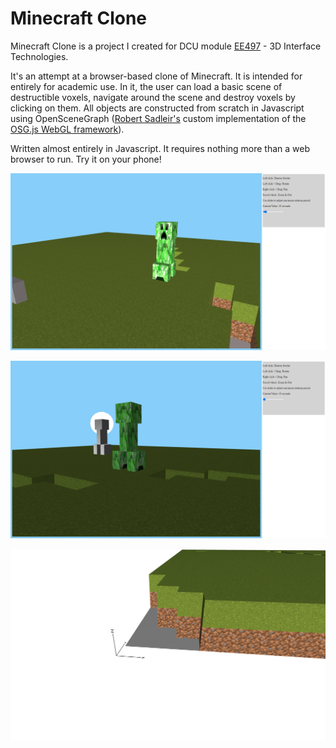# Minecraft Clone

Minecraft Clone is a project I created for DCU module [EE497](https://www101.dcu.ie/registry/module_contents_no_mod.php?function=2&subcode=EE497) - 3D Interface Technologies.

It's an attempt at a browser-based clone of Minecraft. It is intended for entirely for academic use. In it, the user can load a basic scene of destructible voxels, navigate around the scene and destroy voxels by clicking on them. All objects are constructed from scratch in Javascript using OpenSceneGraph ([Robert Sadleir's](https://www.dcu.ie/electronics/people/robert-sadleir) custom implementation of the [OSG.js WebGL framework](https://github.com/cedricpinson/osgjs)).

Written almost entirely in Javascript. It requires nothing more than a web browser to run. Try it on your phone!

<p align="center"><img src="screenshots/screenshot1.png" alt="Screenshot 1" width="800"/></p>
<p align="center"><img src="screenshots/screenshot2.png" alt="Screenshot 2" width="800"/></p>
<p align="center"><img src="screenshots/screenshot3.png" alt="Screenshot 3" width="800"/></p>

